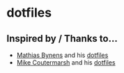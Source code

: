 # dotfiles

## Inspired by / Thanks to...
* [Mathias Bynens](https://mathiasbynens.be/) and his [dotfiles](https://github.com/mathiasbynens/dotfiles)
* [Mike Coutermarsh](https://mikecoutermarsh.com/) and his [dotfiles](https://github.com/mscoutermarsh/dotfiles)
